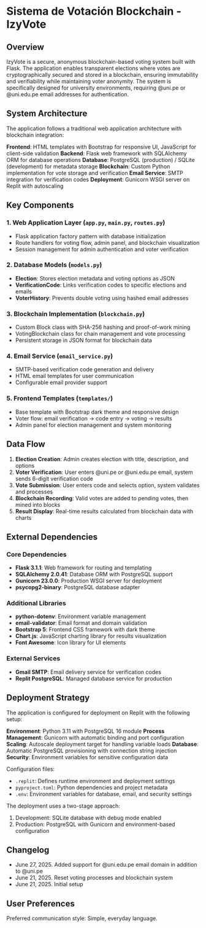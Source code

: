 # Sistema de Votación Blockchain - IzyVote

## Overview

IzyVote is a secure, anonymous blockchain-based voting system built with Flask. The application enables transparent elections where votes are cryptographically secured and stored in a blockchain, ensuring immutability and verifiability while maintaining voter anonymity. The system is specifically designed for university environments, requiring @uni.pe or @uni.edu.pe email addresses for authentication.

## System Architecture

The application follows a traditional web application architecture with blockchain integration:

**Frontend**: HTML templates with Bootstrap for responsive UI, JavaScript for client-side validation
**Backend**: Flask web framework with SQLAlchemy ORM for database operations
**Database**: PostgreSQL (production) / SQLite (development) for metadata storage
**Blockchain**: Custom Python implementation for vote storage and verification
**Email Service**: SMTP integration for verification codes
**Deployment**: Gunicorn WSGI server on Replit with autoscaling

## Key Components

### 1. Web Application Layer (`app.py`, `main.py`, `routes.py`)
- Flask application factory pattern with database initialization
- Route handlers for voting flow, admin panel, and blockchain visualization
- Session management for admin authentication and voter verification

### 2. Database Models (`models.py`)
- **Election**: Stores election metadata and voting options as JSON
- **VerificationCode**: Links verification codes to specific elections and emails
- **VoterHistory**: Prevents double voting using hashed email addresses

### 3. Blockchain Implementation (`blockchain.py`)
- Custom Block class with SHA-256 hashing and proof-of-work mining
- VotingBlockchain class for chain management and vote processing
- Persistent storage in JSON format for blockchain data

### 4. Email Service (`email_service.py`)
- SMTP-based verification code generation and delivery
- HTML email templates for user communication
- Configurable email provider support

### 5. Frontend Templates (`templates/`)
- Base template with Bootstrap dark theme and responsive design
- Voter flow: email verification → code entry → voting → results
- Admin panel for election management and system monitoring

## Data Flow

1. **Election Creation**: Admin creates election with title, description, and options
2. **Voter Verification**: User enters @uni.pe or @uni.edu.pe email, system sends 6-digit verification code
3. **Vote Submission**: User enters code and selects option, system validates and processes
4. **Blockchain Recording**: Valid votes are added to pending votes, then mined into blocks
5. **Result Display**: Real-time results calculated from blockchain data with charts

## External Dependencies

### Core Dependencies
- **Flask 3.1.1**: Web framework for routing and templating
- **SQLAlchemy 2.0.41**: Database ORM with PostgreSQL support
- **Gunicorn 23.0.0**: Production WSGI server for deployment
- **psycopg2-binary**: PostgreSQL database adapter

### Additional Libraries
- **python-dotenv**: Environment variable management
- **email-validator**: Email format and domain validation
- **Bootstrap 5**: Frontend CSS framework with dark theme
- **Chart.js**: JavaScript charting library for results visualization
- **Font Awesome**: Icon library for UI elements

### External Services
- **Gmail SMTP**: Email delivery service for verification codes
- **Replit PostgreSQL**: Managed database service for production

## Deployment Strategy

The application is configured for deployment on Replit with the following setup:

**Environment**: Python 3.11 with PostgreSQL 16 module
**Process Management**: Gunicorn with automatic binding and port configuration
**Scaling**: Autoscale deployment target for handling variable loads
**Database**: Automatic PostgreSQL provisioning with connection string injection
**Security**: Environment variables for sensitive configuration data

Configuration files:
- `.replit`: Defines runtime environment and deployment settings
- `pyproject.toml`: Python dependencies and project metadata
- `.env`: Environment variables for database, email, and security settings

The deployment uses a two-stage approach:
1. Development: SQLite database with debug mode enabled
2. Production: PostgreSQL with Gunicorn and environment-based configuration

## Changelog

- June 27, 2025. Added support for @uni.edu.pe email domain in addition to @uni.pe
- June 21, 2025. Reset voting processes and blockchain system
- June 21, 2025. Initial setup

## User Preferences

Preferred communication style: Simple, everyday language.